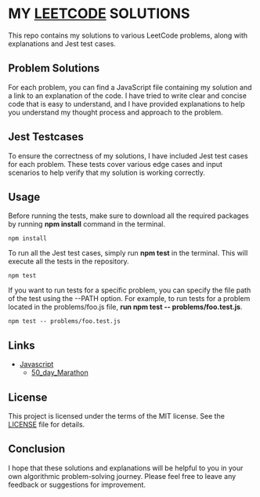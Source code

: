 # MY [LEETCODE](https://leetcode.com/ikboljonme/) SOLUTIONS

This repo contains my solutions to various LeetCode problems, along with explanations and Jest test cases.

## Problem Solutions

For each problem, you can find a JavaScript file containing my solution and a link to an explanation of the code. I have tried to write clear and concise code that is easy to understand, and I have provided explanations to help you understand my thought process and approach to the problem.

## Jest Testcases

To ensure the correctness of my solutions, I have included Jest test cases for each problem. These tests cover various edge cases and input scenarios to help verify that my solution is working correctly.

## Usage

Before running the tests, make sure to download all the required packages by running **npm install** command in the terminal.

```
npm install
```

To run all the Jest test cases, simply run **npm test** in the terminal. This will execute all the tests in the repository.

```
npm test
```

If you want to run tests for a specific problem, you can specify the file path of the test using the --PATH option. For example, to run tests for a problem located in the problems/foo.js file, **run npm test -- problems/foo.test.js**.

```
npm test -- problems/foo.test.js
```

## Links

- [Javascript](https://github.com/IkboljonMe/leetcode/tree/main/JavaScript)
  - [50_day_Marathon](https://github.com/IkboljonMe/leetcode/tree/main/JavaScript/50days_marathon)

## License

This project is licensed under the terms of the MIT license. See the [LICENSE](https://github.com/IkboljonMe/leetcode/blob/main/LICENSE.txt) file for details.

## Conclusion

I hope that these solutions and explanations will be helpful to you in your own algorithmic problem-solving journey. Please feel free to leave any feedback or suggestions for improvement.
